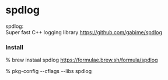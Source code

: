 spdlog
===============


spdlog:  
 Super fast C++ logging library
https://github.com/gabime/spdlog  


### Install 
% brew instaal spdlog
https://formulae.brew.sh/formula/spdlog

% pkg-config --cflags --libs spdlog


